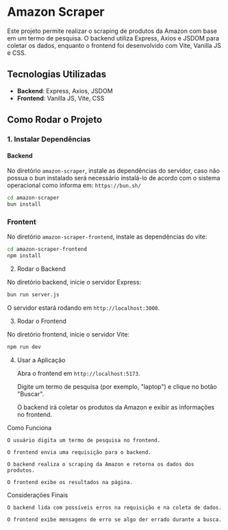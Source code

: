 # Amazon Scraper

Este projeto permite realizar o scraping de produtos da Amazon com base em um termo de pesquisa. O backend utiliza Express, Axios e JSDOM para coletar os dados, enquanto o frontend foi desenvolvido com Vite, Vanilla JS e CSS.

## Tecnologias Utilizadas

- **Backend**: Express, Axios, JSDOM
- **Frontend**: Vanilla JS, Vite, CSS

## Como Rodar o Projeto

### 1. Instalar Dependências

#### Backend

No diretório `amazon-scraper`, instale as dependências do servidor, caso não possua o bun instalado será necessário instalá-lo de acordo com o sistema operacional como informa em: `https://bun.sh/`

```bash
cd amazon-scraper
bun install
```

### Frontent
No diretório `amazon-scraper-frontend`, instale as dependências do vite:

```bash
cd amazon-scraper-frontend
npm install
```


2. Rodar o Backend

No diretório backend, inicie o servidor Express:
```bash
bun run server.js
```
O servidor estará rodando em `http://localhost:3000`.

3. Rodar o Frontend

No diretório frontend, inicie o servidor Vite:

```bash
npm run dev
```

4. Usar a Aplicação

    Abra o frontend em `http://localhost:5173`.

    Digite um termo de pesquisa (por exemplo, "laptop") e clique no botão "Buscar".

    O backend irá coletar os produtos da Amazon e exibir as informações no frontend.

Como Funciona

    O usuário digita um termo de pesquisa no frontend.

    O frontend envia uma requisição para o backend.

    O backend realiza o scraping da Amazon e retorna os dados dos produtos.

    O frontend exibe os resultados na página.

Considerações Finais

    O backend lida com possíveis erros na requisição e na coleta de dados.

    O frontend exibe mensagens de erro se algo der errado durante a busca.